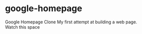 # google-homepage
Google Homepage Clone 
My first attempt at building a web page. \
Watch this space
